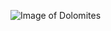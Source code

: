 ![Image of Dolomites](https://de.wikipedia.org/wiki/Dolomiten#/media/Datei:Dolomiten_Marmolada-Ciampestrin.jpg)
